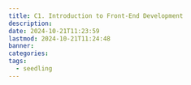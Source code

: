```yaml
---
title: C1. Introduction to Front-End Development
description: 
date: 2024-10-21T11:23:59
lastmod: 2024-10-21T11:24:48
banner: 
categories: 
tags:
  - seedling
---
```


